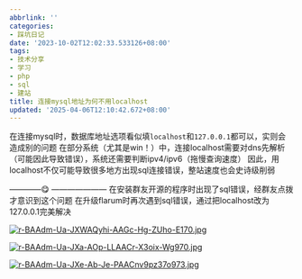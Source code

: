 ```yaml
---
abbrlink: ''
categories:
- 踩坑日记
date: '2023-10-02T12:02:33.533126+08:00'
tags:
- 技术分享
- 学习
- php
- sql
- 建站
title: 连接mysql地址为何不用localhost
updated: '2025-04-06T12:10:42.672+08:00'
---
```

在连接mysql时，数据库地址选项看似填`localhost`和`127.0.0.1`都可以，实则会造成别的问题
在部分系统（尤其是win！）中，连接localhost需要对dns先解析（可能因此导致错误），系统还需要判断ipv4/ipv6（拖慢查询速度）
因此，用localhost不仅可能导致很多地方出现sql连接错误，整站速度也会史诗级削弱

————😋 ———————
在安装群友开源的程序时出现了sql错误，经群友点拨才意识到这个问题
在升级flarum时再次遇到sql错误，通过把localhost改为127.0.0.1完美解决

[![r-BAAdm-Ua-JXWAQyhi-AAGc-Hg-ZUho-E170.jpg](https://i.postimg.cc/65BpPbms/r-BAAdm-Ua-JXWAQyhi-AAGc-Hg-ZUho-E170.jpg)](https://postimg.cc/py1vhCvk)

[![r-BAAdm-Ua-JXa-AOp-LLAACr-X3oix-Wg970.jpg](https://i.postimg.cc/T342pdYG/r-BAAdm-Ua-JXa-AOp-LLAACr-X3oix-Wg970.jpg)](https://postimg.cc/sM5CLRh0)

[![r-BAAdm-Ua-JXe-Ab-Je-PAACnv9pz37o973.jpg](https://i.postimg.cc/5ybbZjp5/r-BAAdm-Ua-JXe-Ab-Je-PAACnv9pz37o973.jpg)](https://postimg.cc/1nCkFmk4)
